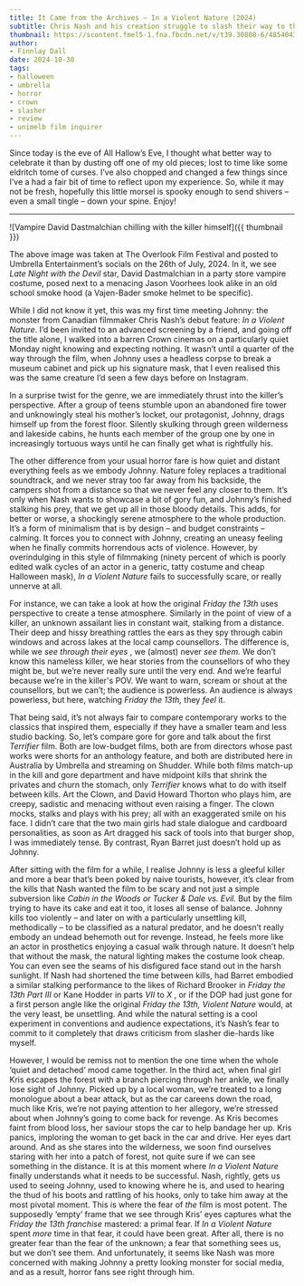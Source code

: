 ```yaml
---
title: It Came from the Archives – In a Violent Nature (2024)
subtitle: Chris Nash and his creation struggle to slash their way to the hall of fame.
thumbnail: https://scontent.fmel5-1.fna.fbcdn.net/v/t39.30808-6/485404350_1054799296683119_1823907239597806617_n.jpg?stp=cp6_dst-jpg_tt6&_nc_cat=103&ccb=1-7&_nc_sid=127cfc&_nc_ohc=EKUbd9z6XL4Q7kNvwGiSwco&_nc_oc=AdnpadlkXshfXav9ekECkEl4KaTDdBLN-tJyPuV2YFF5bQWl8VBG25WCfiuwV7Hh9ic&_nc_zt=23&_nc_ht=scontent.fmel5-1.fna&_nc_gid=5MvylzPtCSGk5TBGFyHmEw&oh=00_AfOrZMJQfJC-eSOslSrE3t6E_kO-f-ZxRDMMtEL0Npga4Q&oe=6866B57C
author:
- Finnlay Dall
date: 2024-10-30
tags:
- halloween
- umbrella
- horror
- crown
- slasher
- review
- unimelb film inquirer
---
```

Since today is the eve of All Hallow’s Eve, I thought what better way to celebrate it than by dusting off one of my old pieces; lost to time like some eldritch tome of curses. I’ve also chopped and changed a few things since I’ve a had a fair bit of time to reflect upon my experience. So, while it may not be fresh, hopefully this little morsel is spooky enough to send shivers – even a small tingle – down your spine. Enjoy!

---

![Vampire David Dastmalchian chilling with the killer himself]({{ thumbnail }})

The above image was taken at The Overlook Film Festival and posted to Umbrella Entertainment’s socials on the 26th of July, 2024. In it, we see *Late Night with the Devil* star, David Dastmalchian in a party store vampire costume, posed next to a menacing Jason Voorhees look alike in an old school smoke hood (a Vajen-Bader smoke helmet to be specific).

While I did not know it yet, this was my first time meeting Johnny: the monster from Canadian filmmaker Chris Nash’s debut feature: *In a Violent Nature*. I’d been invited to an advanced screening by a friend, and going off the title alone, I walked into a barren Crown cinemas on a particularly quiet Monday night knowing and expecting nothing. It wasn’t until a quarter of the way through the film, when Johnny uses a headless corpse to break a museum cabinet and pick up his signature mask, that I even realised this was the same creature I’d seen a few days before on Instagram.

In a surprise twist for the genre, we are immediately thrust into the killer’s perspective. After a group of teens stumble upon an abandoned fire tower and unknowingly steal his mother’s locket, our protagonist, Johnny, drags himself up from the forest floor. Silently skulking through green wilderness and lakeside cabins, he hunts each member of the group one by one in increasingly tortuous ways until he can finally get what is rightfully his.

The other difference from your usual horror fare is how quiet and distant everything feels as we embody Johnny. Nature foley replaces a traditional soundtrack, and we never stray too far away from his backside, the campers shot from a distance so that we never feel any closer to them. It’s only when Nash wants to showcase a bit of gory fun, and Johnny’s finished stalking his prey, that we get up all in those bloody details. This adds, for better or worse, a shockingly serene atmosphere to the whole production. It’s a form of minimalism that is by design – and budget constraints – calming. It forces you to connect with Johnny, creating an uneasy feeling when he finally commits horrendous acts of violence. However, by overindulging in this style of filmmaking (ninety percent of which is poorly edited walk cycles of an actor in a generic, tatty costume and cheap Halloween mask), *In a Violent Nature* fails to successfully scare, or really unnerve at all.

For instance, we can take a look at how the original *Friday the 13th* uses perspective to create a tense atmosphere. Similarly in the point of view of a killer, an unknown assailant lies in constant wait, stalking from a distance. Their deep and hissy breathing rattles the ears as they spy through cabin windows and across lakes at the local camp counsellors. The difference is, while we *see through their eyes* , we (almost) never *see them.* We don’t know this nameless killer, we hear stories from the counsellors of who they might be, but we’re never really sure until the very end. And we’re fearful because we’re in the killer's POV. We want to warn, scream or shout at the counsellors, but we can’t; the audience is powerless. An audience is always powerless, but here, watching *Friday the 13th,* they *feel* it.

That being said, it’s not always fair to compare contemporary works to the classics that inspired them, especially if they have a smaller team and less studio backing. So, let’s compare gore for gore and talk about the first *Terrifier* film. Both are low-budget films, both are from directors whose past works were shorts for an anthology feature, and both are distributed here in Australia by Umbrella and streaming on Shudder. While both films match-up in the kill and gore department and have midpoint kills that shrink the privates and churn the stomach, only *Terrifier* knows what to do with itself between kills. Art the Clown, and David Howard Thorton who plays him, are creepy, sadistic and menacing without even raising a finger. The clown mocks, stalks and plays with his prey; all with an exaggerated smile on his face. I didn’t care that the two main girls had stale dialogue and cardboard personalities, as soon as Art dragged his sack of tools into that burger shop, I was immediately tense. By contrast, Ryan Barret just doesn’t hold up as Johnny.

After sitting with the film for a while, I realise Johnny is less a gleeful killer and more a bear that’s been poked by naive tourists, however, it’s clear from the kills that Nash wanted the film to be scary and not just a simple subversion like *Cabin in the Woods or Tucker & Dale vs. Evil.* But by the film trying to have its cake and eat it too, it loses all sense of balance. Johnny kills too violently – and later on with a particularly unsettling kill, methodically – to be classified as a natural predator, and he doesn’t really embody an undead behemoth out for revenge. Instead, he feels more like an actor in prosthetics enjoying a casual walk through nature. It doesn’t help that without the mask, the natural lighting makes the costume look cheap. You can even see the seams of his disfigured face stand out in the harsh sunlight. If Nash had shortened the time between kills, had Barret embodied a similar stalking performance to the likes of Richard Brooker in *Friday the 13th Part III* or Kane Hodder in parts *VII* to *X* , or if the DOP had just gone for a first person angle like the original *Friday the 13th, Violent Nature* would, at the very least, be unsettling. And while the natural setting is a cool experiment in conventions and audience expectations, it’s Nash’s fear to commit to it completely that draws criticism from slasher die-hards like myself.

However, I would be remiss not to mention the one time when the whole ‘quiet and detached’ mood came together. In the third act, when final girl Kris escapes the forest with a branch piercing through her ankle, we finally lose sight of Johnny. Picked up by a local woman, we’re treated to a long monologue about a bear attack, but as the car careens down the road, much like Kris, we’re not paying attention to her allegory, we’re stressed about when Johnny’s going to come back for revenge. As Kris becomes faint from blood loss, her saviour stops the car to help bandage her up. Kris panics, imploring the woman to get back in the car and drive. Her eyes dart around. And as she stares into the wilderness, we soon find ourselves staring with her into a patch of forest, not quite sure if we can see something in the distance. It is at this moment where *In a Violent Nature* finally understands what it needs to be successful. Nash, rightly, gets us used to seeing Johnny, used to knowing where he is, and used to hearing the thud of his boots and rattling of his hooks, only to take him away at the most pivotal moment. This is where the fear of *the* film is most potent. The supposedly ‘empty’ frame that we see through Kris’ eyes captures what the *Friday the 13th franchise* mastered: a primal fear. If *In a Violent Nature* spent *more* time in that fear, it could have been great. After all, there is no greater fear than the fear of the unknown; a fear that something sees us, but we don’t see them. And unfortunately, it seems like Nash was more concerned with making Johnny a pretty looking monster for social media, and as a result, horror fans see right through him.
